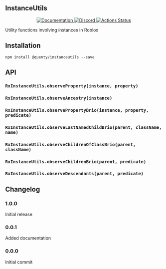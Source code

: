 ## InstanceUtils
<div align="center">
  <a href="http://quenty.github.io/api/">
    <img src="https://img.shields.io/badge/docs-website-green.svg" alt="Documentation" />
  </a>
  <a href="https://discord.gg/mhtGUS8">
    <img src="https://img.shields.io/badge/discord-nevermore-blue.svg" alt="Discord" />
  </a>
  <a href="https://github.com/Quenty/NevermoreEngine/actions">
    <img src="https://github.com/Quenty/NevermoreEngine/workflows/luacheck/badge.svg" alt="Actions Status" />
  </a>
</div>

Utility functions involving instances in Roblox

## Installation
```
npm install @quenty/instanceutils --save
```

## API

### `RxInstanceUtils.observeProperty(instance, property)`

### `RxInstanceUtils.observeAncestry(instance)`

### `RxInstanceUtils.observePropertyBrio(instance, property, predicate)`

### `RxInstanceUtils.observeLastNamedChildBrio(parent, className, name)`

### `RxInstanceUtils.observeChildrenOfClassBrio(parent, className)`

### `RxInstanceUtils.observeChildrenBrio(parent, predicate)`

### `RxInstanceUtils.observeDescendants(parent, predicate)`


## Changelog

### 1.0.0
Initial release

### 0.0.1
Added documentation

### 0.0.0
Initial commit